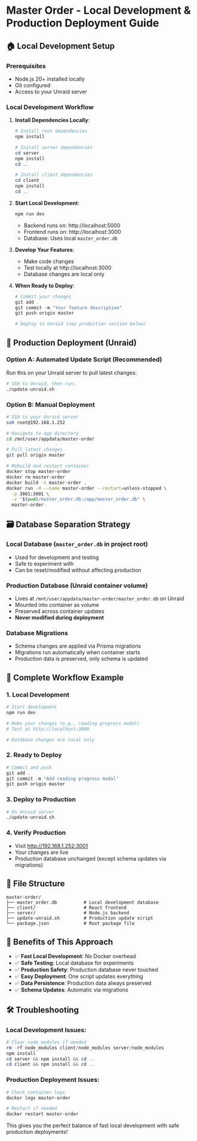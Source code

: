 # Master Order - Local Development & Production Deployment Guide

## 🏠 Local Development Setup

### Prerequisites
- Node.js 20+ installed locally
- Git configured
- Access to your Unraid server

### Local Development Workflow

1. **Install Dependencies Locally**:
   ```powershell
   # Install root dependencies
   npm install
   
   # Install server dependencies
   cd server
   npm install
   cd ..
   
   # Install client dependencies
   cd client
   npm install
   cd ..
   ```

2. **Start Local Development**:
   ```powershell
   npm run dev
   ```
   - Backend runs on: http://localhost:5000
   - Frontend runs on: http://localhost:3000
   - Database: Uses local `master_order.db`

3. **Develop Your Features**:
   - Make code changes
   - Test locally at http://localhost:3000
   - Database changes are local only

4. **When Ready to Deploy**:
   ```powershell
   # Commit your changes
   git add .
   git commit -m "Your feature description"
   git push origin master
   
   # Deploy to Unraid (see production section below)
   ```

## 🚀 Production Deployment (Unraid)

### Option A: Automated Update Script (Recommended)
Run this on your Unraid server to pull latest changes:

```bash
# SSH to Unraid, then run:
./update-unraid.sh
```

### Option B: Manual Deployment
```bash
# SSH to your Unraid server
ssh root@192.168.1.252

# Navigate to app directory
cd /mnt/user/appdata/master-order

# Pull latest changes
git pull origin master

# Rebuild and restart container
docker stop master-order
docker rm master-order
docker build -t master-order .
docker run -d --name master-order --restart=unless-stopped \
  -p 3001:3001 \
  -v "$(pwd)/master_order.db:/app/master_order.db" \
  master-order
```

## 🗃️ Database Separation Strategy

### Local Database (`master_order.db` in project root)
- Used for development and testing
- Safe to experiment with
- Can be reset/modified without affecting production

### Production Database (Unraid container volume)
- Lives at `/mnt/user/appdata/master-order/master_order.db` on Unraid
- Mounted into container as volume
- Preserved across container updates
- **Never modified during deployment**

### Database Migrations
- Schema changes are applied via Prisma migrations
- Migrations run automatically when container starts
- Production data is preserved, only schema is updated

## 🔄 Complete Workflow Example

### 1. Local Development
```powershell
# Start development
npm run dev

# Make your changes (e.g., reading progress modal)
# Test at http://localhost:3000

# Database changes are local only
```

### 2. Ready to Deploy
```powershell
# Commit and push
git add .
git commit -m "Add reading progress modal"
git push origin master
```

### 3. Deploy to Production
```bash
# On Unraid server
./update-unraid.sh
```

### 4. Verify Production
- Visit http://192.168.1.252:3001
- Your changes are live
- Production database unchanged (except schema updates via migrations)

## 📁 File Structure
```
master-order/
├── master_order.db          # Local development database
├── client/                  # React frontend
├── server/                  # Node.js backend
├── update-unraid.sh         # Production update script
└── package.json             # Root package file
```

## 🎯 Benefits of This Approach

- ✅ **Fast Local Development**: No Docker overhead
- ✅ **Safe Testing**: Local database for experiments
- ✅ **Production Safety**: Production database never touched
- ✅ **Easy Deployment**: One script updates everything
- ✅ **Data Persistence**: Production data always preserved
- ✅ **Schema Updates**: Automatic via migrations

## 🛠️ Troubleshooting

### Local Development Issues:
```powershell
# Clear node_modules if needed
rm -rf node_modules client/node_modules server/node_modules
npm install
cd server && npm install && cd ..
cd client && npm install && cd ..
```

### Production Deployment Issues:
```bash
# Check container logs
docker logs master-order

# Restart if needed  
docker restart master-order
```

This gives you the perfect balance of fast local development with safe production deployments!
